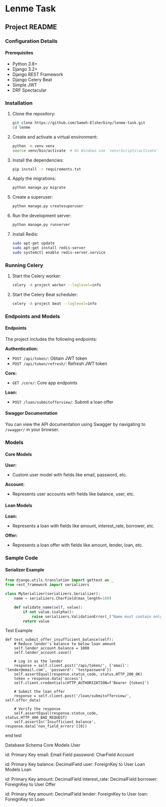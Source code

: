 # Lenme Task

## Project README

### Configuration Details

#### Prerequisites
- Python 3.8+
- Django 3.2+
- Django REST Framework
- Django Celery Beat
- Simple JWT
- DRF Spectacular

### Installation

1. Clone the repository:
    ```sh
    git clone https://github.com/Sameh-Elsherbiny/lenme-task.git
    cd lenme
    ```

2. Create and activate a virtual environment:
    ```sh
    python -m venv venv
    source venv/bin/activate  # On Windows use `venv\Scripts\activate`
    ```

3. Install the dependencies:
    ```sh
    pip install -r requirements.txt
    ```

4. Apply the migrations:
    ```sh
    python manage.py migrate
    ```

5. Create a superuser:
    ```sh
    python manage.py createsuperuser
    ```

6. Run the development server:
    ```sh
    python manage.py runserver
    ```
7. Install Redis:
    ```sh
    sudo apt-get update
    sudo apt-get install redis-server
    sudo systemctl enable redis-server.service
    ```

### Running Celery

1. Start the Celery worker:
    ```sh
    celery -A project worker --loglevel=info
    ```

2. Start the Celery Beat scheduler:
    ```sh
    celery -A project beat --loglevel=info
    ```

### Endpoints and Models

#### Endpoints

The project includes the following endpoints:

**Authentication:**
- `POST /api/token/`: Obtain JWT token
- `POST /api/token/refresh/`: Refresh JWT token

**Core:**
- `GET /core/`: Core app endpoints

**Loan:**
- `POST /loan/submitofferview/`: Submit a loan offer

#### Swagger Documentation

You can view the API documentation using Swagger by navigating to `/swagger/` in your browser.

### Models

#### Core Models

**User:**
- Custom user model with fields like email, password, etc.

**Account:**
- Represents user accounts with fields like balance, user, etc.

#### Loan Models

**Loan:**
- Represents a loan with fields like amount, interest_rate, borrower, etc.

**Offer:**
- Represents a loan offer with fields like amount, lender, loan, etc.

### Sample Code

#### Serializer Example

```python
from django.utils.translation import gettext as _
from rest_framework import serializers

class MySerializer(serializers.Serializer):
    name = serializers.CharField(max_length=100)

    def validate_name(self, value):
        if not value.isalpha():
            raise serializers.ValidationError(_("Name must contain only letters."))
        return value
```

Test Example
```
def test_submit_offer_insufficient_balance(self):
    # Reduce lender's balance to below loan amount
    self.lender_account.balance = 1000
    self.lender_account.save()

    # Log in as the lender
    response = self.client.post('/api/token/', {'email': 'lender@email.com', 'password': 'testpassword'})
    self.assertEqual(response.status_code, status.HTTP_200_OK)
    token = response.data['access']
    self.client.credentials(HTTP_AUTHORIZATION=f'Bearer {token}')

    # Submit the loan offer
    response = self.client.post('/loan/submitofferview/', self.offer_data)

    # Verify the response
    self.assertEqual(response.status_code, status.HTTP_400_BAD_REQUEST)
    self.assertIn('Insufficient balance', response.data['non_field_errors'][0])

```

end test

Database Schema
Core Models
User

id: Primary Key
email: Email Field
password: CharField
Account

id: Primary Key
balance: DecimalField
user: ForeignKey to User
Loan Models
Loan

id: Primary Key
amount: DecimalField
interest_rate: DecimalField
borrower: ForeignKey to User
Offer

id: Primary Key
amount: DecimalField
lender: ForeignKey to User
loan: ForeignKey to Loan

